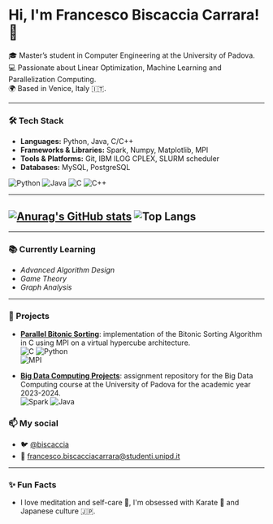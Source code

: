 # Hi, I'm Francesco Biscaccia Carrara! 👋

🎓 Master’s student in Computer Engineering at the University of Padova.  
💻 Passionate about Linear Optimization, Machine Learning and Parallelization Computing.  
🌍 Based in Venice, Italy 🇮🇹.  

---

### 🛠️ Tech Stack
- **Languages:** Python, Java, C/C++
- **Frameworks & Libraries:** Spark, Numpy, Matplotlib, MPI
- **Tools & Platforms:** Git, IBM ILOG CPLEX, SLURM scheduler
- **Databases:** MySQL, PostgreSQL

![Python](https://img.shields.io/badge/Python-3776AB?style=for-the-badge&logo=python&logoColor=white)
![Java](https://img.shields.io/badge/Java-ED8B00?style=for-the-badge&logo=java&logoColor=white)
![C](https://img.shields.io/badge/C-A8B9CC?style=for-the-badge&logo=c&logoColor=white)
![C++](https://img.shields.io/badge/C%2B%2B-00599C?style=for-the-badge&logo=c%2B%2B&logoColor=white)


---
[![Anurag's GitHub stats](https://github-readme-stats.vercel.app/api?username=francesco-biscaccia-carrara&theme=dark)](https://github.com/anuraghazra/github-readme-stats)
![Top Langs](https://github-readme-stats.vercel.app/api/top-langs/?username=francesco-biscaccia-carrara&hide=shell&theme=dark)
---


---
### 📚 Currently Learning
- *Advanced Algorithm Design*
- *Game Theory*
- *Graph Analysis*
---

### 🚀 Projects
- **[Parallel Bitonic Sorting](https://github.com/francesco-biscaccia-carrara/BitonicSort)**: implementation of the Bitonic Sorting Algorithm in C using MPI on a virtual hypercube architecture.   
![C](https://img.shields.io/badge/C-A8B9CC?style=for-the-badge&logo=c&logoColor=white) ![Python](https://img.shields.io/badge/Python-3776AB?style=for-the-badge&logo=python&logoColor=white)   
![MPI](https://img.shields.io/badge/MPI-Message%20Passing%20Interface-brightgreen)
  
- **[Big Data Computing Projects](https://github.com/francesco-biscaccia-carrara/BigData_Projects)**: assignment repository for the Big Data Computing course at the University of Padova for the academic year 2023-2024.  
![Spark](https://img.shields.io/badge/Apache_Spark-FFFFFF?style=for-the-badge&logo=apachespark&logoColor=#E35A16) ![Java](https://img.shields.io/badge/Java-ED8B00?style=for-the-badge&logo=java&logoColor=white)


### 📫 My social
- 🐦 [@biscaccia](https://x.com/biscaccia?s=21)
- 📧 [francesco.biscacciacarrara@studenti.unipd.it](mailto:francesco.biscacciacarrara@studenti.unipd.it)

---

### ✨ Fun Facts
- I love meditation and self-care 🍃, I'm obsessed with Karate 👊 and Japanese culture 🇯🇵.
  
